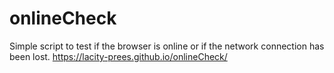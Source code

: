 # onlineCheck
Simple script to test if the browser is online or if the network connection has been lost.
https://lacity-prees.github.io/onlineCheck/
